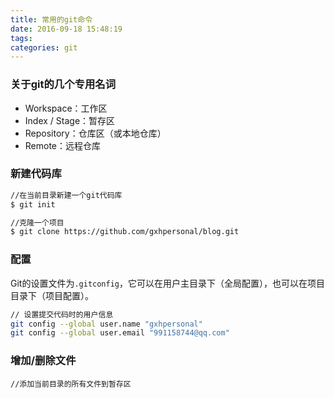```yaml
---
title: 常用的git命令
date: 2016-09-18 15:48:19
tags:
categories: git
---
```


### 关于git的几个专用名词
* Workspace：工作区
* Index / Stage：暂存区
* Repository：仓库区（或本地仓库）
* Remote：远程仓库

### 新建代码库

```sh
//在当前目录新建一个git代码库
$ git init
```
```sh
//克隆一个项目
$ git clone https://github.com/gxhpersonal/blog.git
```

### 配置
Git的设置文件为`.gitconfig`，它可以在用户主目录下（全局配置），也可以在项目目录下（项目配置）。

```sh
// 设置提交代码时的用户信息
git config --global user.name "gxhpersonal"
git config --global user.email "991158744@qq.com"
```

### 增加/删除文件

```
//添加当前目录的所有文件到暂存区
```
